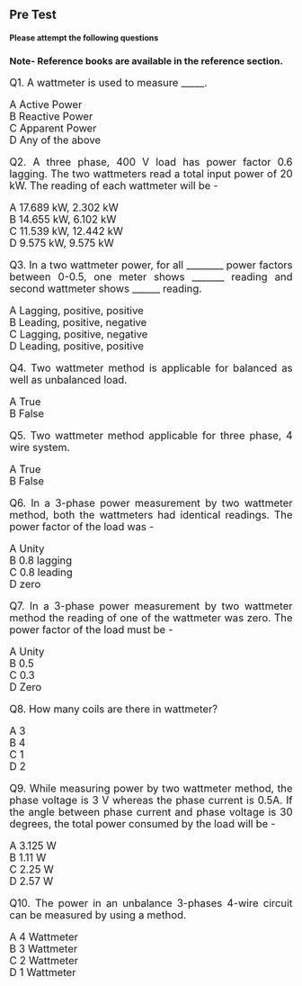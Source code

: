 ## Pre Test

#### Please attempt the following questions

### Note- Reference books are available in the reference section.

<div align="justify"style=font-size:18px >

Q1. A wattmeter is used to measure _____.

A   Active Power</br>
B   Reactive Power</br>
C   Apparent Power</br>
D   Any of the above</br>

Q2. A three phase, 400 V load has power factor 0.6 lagging. The two wattmeters read a total input power of 20 kW. The reading of each wattmeter will be - 

A   17.689 kW, 2.302 kW</br>
B   14.655 kW, 6.102 kW</br>
C   11.539 kW, 12.442 kW</br>
D   9.575 kW, 9.575 kW</br>

Q3. In a two wattmeter power, for all ________ power factors between 0-0.5, one meter shows _______ reading and second wattmeter shows ______ reading.

A   Lagging, positive, positive</br>
B   Leading, positive, negative</br>
C   Lagging, positive, negative</br>
D   Leading, positive, positive</br>

Q4. Two wattmeter method is applicable for balanced as well as unbalanced load.

A   True</br>
B   False</br>

Q5. Two wattmeter method applicable for three phase, 4 wire system.

A   True</br>
B   False</br>

Q6. In a 3-phase power measurement by two wattmeter method, both the wattmeters had identical readings. The power factor of the load was -

A   Unity</br>
B   0.8 lagging</br>
C   0.8 leading</br>
D   zero</br>

Q7. In a 3-phase power measurement by two wattmeter method the reading of one of the wattmeter was zero. The power factor of the load must be -

A   Unity</br>
B   0.5</br>
C   0.3</br>
D   Zero</br>

Q8. How many coils are there in wattmeter?

A   3</br>
B   4</br>
C   1</br>
D   2</br>

Q9. While measuring power by two wattmeter method, the phase voltage is 3 V whereas the phase current is 0.5A. If the angle between phase current and phase voltage is 30 degrees, the total power consumed by the load will be -

A   3.125 W</br>
B   1.11 W</br>
C   2.25 W</br>
D   2.57 W</br>

Q10. The power in an unbalance 3-phases 4-wire circuit can be measured by using a method.

A   4 Wattmeter</br>
B   3 Wattmeter</br>
C   2 Wattmeter</br>
D   1 Wattmeter</br>

</div>
